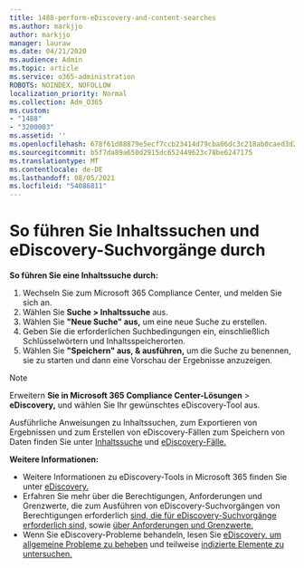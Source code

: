 ```yaml
---
title: 1488-perform-eDiscovery-and-content-searches
ms.author: markjjo
author: markjjo
manager: lauraw
ms.date: 04/21/2020
ms.audience: Admin
ms.topic: article
ms.service: o365-administration
ROBOTS: NOINDEX, NOFOLLOW
localization_priority: Normal
ms.collection: Adm_O365
ms.custom:
- "1488"
- "3200003"
ms.assetid: ''
ms.openlocfilehash: 678f61d88879e5ecf7ccb23414d79cba66dc3c218ab0caed3d2957d863e0596b
ms.sourcegitcommit: b5f7da89a650d2915dc652449623c78be6247175
ms.translationtype: MT
ms.contentlocale: de-DE
ms.lasthandoff: 08/05/2021
ms.locfileid: "54086811"
---
```

# <a name="how-to-perform-content-searches-and-ediscovery-searches"></a>So führen Sie Inhaltssuchen und eDiscovery-Suchvorgänge durch

**So führen Sie eine Inhaltssuche durch:**

1. Wechseln Sie zum Microsoft 365 Compliance Center, und melden Sie sich an.
2. Wählen Sie **Suche > Inhaltssuche** aus.
3. Wählen Sie **"Neue Suche" aus,** um eine neue Suche zu erstellen.
4. Geben Sie die erforderlichen Suchbedingungen ein, einschließlich Schlüsselwörtern und Inhaltsspeicherorten.
5. Wählen Sie **"Speichern" aus, & ausführen,** um die Suche zu benennen, sie zu starten und dann eine Vorschau der Ergebnisse anzuzeigen.

> [!NOTE]
> Erweitern **Sie in Microsoft 365 Compliance Center-Lösungen**  >   **eDiscovery,** und wählen Sie Ihr gewünschtes eDiscovery-Tool aus.

Ausführliche Anweisungen zu Inhaltssuchen, zum Exportieren von Ergebnissen und zum Erstellen von eDiscovery-Fällen zum Speichern von Daten finden Sie unter [Inhaltssuche](/microsoft-365/compliance/content-search) und [eDiscovery-Fälle.](/microsoft-365/compliance/ediscovery-cases)

**Weitere Informationen:**

- Weitere Informationen zu eDiscovery-Tools in Microsoft 365 finden Sie unter [eDiscovery.](/microsoft-365/compliance/ediscovery)
- Erfahren Sie mehr über die Berechtigungen, Anforderungen und Grenzwerte, die zum Ausführen von eDiscovery-Suchvorgängen von Berechtigungen erforderlich [sind, die für eDiscovery-Suchvorgänge erforderlich sind,](/microsoft-365/compliance/assign-ediscovery-permissions) sowie [über Anforderungen und Grenzwerte.](/microsoft-365/compliance/limits-for-content-search)
- Wenn Sie eDiscovery-Probleme behandeln, lesen Sie [eDiscovery, um allgemeine Probleme zu beheben](/microsoft-365/compliance/ediscovery-troubleshooting-common-issues) und teilweise [indizierte Elemente zu untersuchen.](/microsoft-365/compliance/investigating-partially-indexed-items-in-ediscovery)
